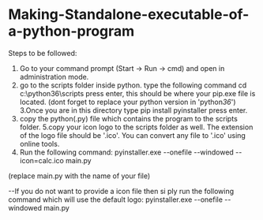 # Making-Standalone-executable-of-a-python-program

Steps to be followed:
1. Go to your command prompt (Start -> Run -> cmd) and open in administration mode.
2. go to the scripts folder inside python.
type the following command cd c:\python36\scripts press enter, this should be where your pip.exe file is located.
(dont forget to replace your python version in 'python*36*')
3.Once you are in this directory type pip install pyinstaller press enter.
4. copy the python(.py) file which contains the program to the scripts folder.
5.copy your icon logo to the scripts folder as well. The extension of the logo file should be '.ico'. You can convert any file to '.ico' using online tools.
6. Run the following command:
pyinstaller.exe --onefile --windowed --icon=calc.ico main.py

(replace main.py with the name of your file)

--If you do not want to provide a icon file then si ply run the following command which will use the default logo:
pyinstaller.exe --onefile --windowed main.py
